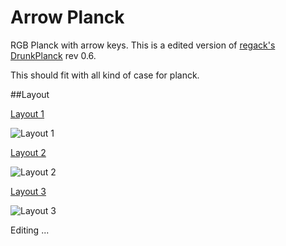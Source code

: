 # Arrow Planck
RGB Planck with arrow keys. This is a edited version of [regack's DrunkPlanck](https://geekhack.org/index.php?topic=79929.0) rev 0.6.

This should fit with all kind of case for planck.


##Layout

[Layout 1](http://www.keyboard-layout-editor.com/#/gists/1d069f35c259fc881293490941ea733b)

![Layout 1](http://i.imgur.com/qXwxC2A.jpg)

[Layout 2](http://www.keyboard-layout-editor.com/#/gists/62a24cf77f6c1db29a28023afb4e101e)

![Layout 2](http://i.imgur.com/MtriIIh.jpg)

[Layout 3](http://www.keyboard-layout-editor.com/#/gists/e7b004d03016d69c539ebc4d6f262bce)

![Layout 3](http://i.imgur.com/Xtk3KxY.jpg)



Editing ...
